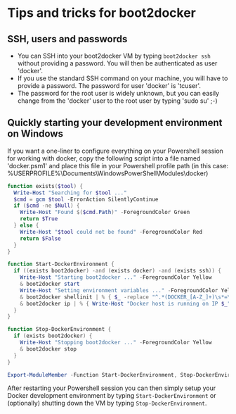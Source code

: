 # Tips and tricks for boot2docker

## SSH, users and passwords

* You can SSH into your boot2docker VM by typing `boot2docker ssh` without providing a password. You will then be authenticated as user 'docker'.
* If you use the standard SSH command on your machine, you will have to provide a password. The password for user 'docker' is 'tcuser'.
* The password for the root user is widely unknown, but you can easily change from the 'docker' user to the root user by typing 'sudo su' ;-)

## Quickly starting your development environment on Windows

If you want a one-liner to configure everything on your Powershell session for working with docker, copy the following script into a file
named 'docker.psm1' and place this file in your Powershell profile path (in this case: %USERPROFILE%\\Documents\\WindowsPowerShell\\Modules\\docker)

~~~ powershell
function exists($tool) {
  Write-Host "Searching for $tool ..."
  $cmd = gcm $tool -ErrorAction SilentlyContinue
  if ($cmd -ne $Null) {
    Write-Host "Found $($cmd.Path)" -ForegroundColor Green
    return $True
  } else {
    Write-Host "$tool could not be found" -ForegroundColor Red
    return $False
  }
}

function Start-DockerEnvironment {
  if ((exists boot2docker) -and (exists docker) -and (exists ssh)) {
    Write-Host "Starting boot2docker ..." -ForegroundColor Yellow
    & boot2docker start
    Write-Host "Setting environment variables ..." -ForegroundColor Yellow
    & boot2docker shellinit | % { $_ -replace "^.*(DOCKER_[A-Z_]+)\s*=\s*('|`")?([^']+)('|`")?$", "`$Env:`$1 = '`$3'" } | iex
    & boot2docker ip | % { Write-Host "Docker host is running on IP $_" -ForegroundColor Green }
  }
}

function Stop-DockerEnvironment {
  if (exists boot2docker) {
    Write-Host "Stopping boot2docker ..." -ForegroundColor Yellow
    & boot2docker stop
  }
}

Export-ModuleMember -Function Start-DockerEnvironment, Stop-DockerEnvironment
~~~

After restarting your Powershell session you can then simply setup your Docker development environment by
typing `Start-DockerEnvironment` or (optionally) shutting down the VM by typing `Stop-DockerEnvironment`.
